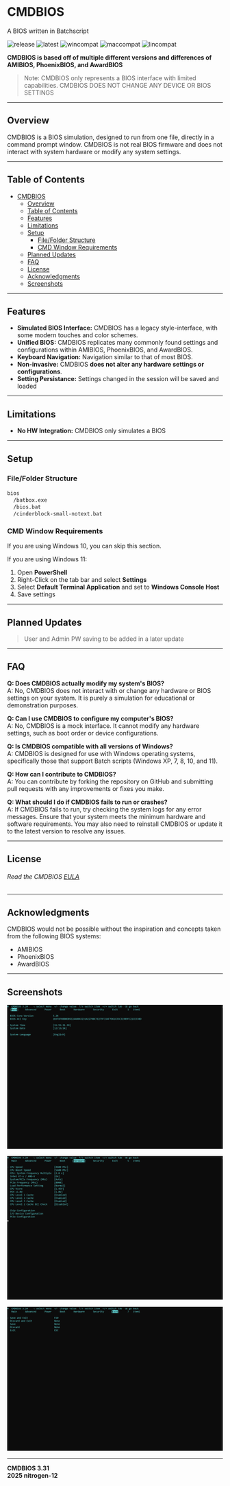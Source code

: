 # CMDBIOS
A BIOS written in Batchscript

[CMDBIOS]: https://github.com/swisd/cmdbios/
![release](https://img.shields.io/badge/release-none-red)
![latest](https://img.shields.io/badge/latest-v3.31-blue)
![wincompat](https://img.shields.io/badge/windows-compatible-gr)
![maccompat](https://img.shields.io/badge/mac-incompatible-red)
![lincompat](https://img.shields.io/badge/linux-incompatible-red)

**CMDBIOS is based off of multiple different versions and differences of AMIBIOS, PhoenixBIOS, and AwardBIOS**

> Note: CMDBIOS only represents a BIOS interface with limited capabilities.
> CMDBIOS DOES NOT CHANGE ANY DEVICE OR BIOS SETTINGS

---

## Overview

CMDBIOS is a BIOS simulation, designed to run from one file, directly in a command prompt window.
CMDBIOS is not real BIOS firmware and does not interact with system hardware or modify any system settings.

---
## Table of Contents

<!-- TOC -->
* [CMDBIOS](#cmdbios)
  * [Overview](#overview)
  * [Table of Contents](#table-of-contents)
  * [Features](#features)
  * [Limitations](#limitations)
  * [Setup](#setup)
    * [File/Folder Structure](#filefolder-structure)
    * [CMD Window Requirements](#cmd-window-requirements)
  * [Planned Updates](#planned-updates)
  * [FAQ](#faq)
  * [License](#license)
  * [Acknowledgments](#acknowledgments)
  * [Screenshots](#screenshots)
<!-- TOC -->

---

## Features

- **Simulated BIOS Interface:** CMDBIOS has a legacy style-interface, with some modern touches and color schemes.
- **Unified BIOS:** CMDBIOS replicates many commonly found settings and configurations within AMIBIOS, PhoenixBIOS, and AwardBIOS.
- **Keyboard Navigation:** Navigation similar to that of most BIOS.
- **Non-invasive:** CMDBIOS **does not alter any hardware settings or configurations**.
- **Setting Persistance:** Settings changed in the session will be saved and loaded

---

## Limitations

- **No HW Integration:** CMDBIOS only simulates a BIOS

---

## Setup

### File/Folder Structure

```
bios
  /batbox.exe
  /bios.bat
  /cinderblock-small-notext.bat
```

### CMD Window Requirements

If you are using Windows 10, you can skip this section.

If you are using Windows 11:
1. Open **PowerShell**
2. Right-Click on the tab bar and select **Settings**
3. Select **Default Terminal Application** and set to **Windows Console Host**
4. Save settings

---

## Planned Updates

>User and Admin PW saving to be added in a later update

---

## FAQ

**Q: Does CMDBIOS actually modify my system's BIOS?**  
A: No, CMDBIOS does not interact with or change any hardware or BIOS settings on your system. It is purely a simulation for educational or demonstration purposes.

**Q: Can I use CMDBIOS to configure my computer's BIOS?**  
A: No, CMDBIOS is a mock interface. It cannot modify any hardware settings, such as boot order or device configurations.

**Q: Is CMDBIOS compatible with all versions of Windows?**  
A: CMDBIOS is designed for use with Windows operating systems, specifically those that support Batch scripts (Windows XP, 7, 8, 10, and 11).

**Q: How can I contribute to CMDBIOS?**  
A: You can contribute by forking the repository on GitHub and submitting pull requests with any improvements or fixes you make.

**Q: What should I do if CMDBIOS fails to run or crashes?**  
A: If CMDBIOS fails to run, try checking the system logs for any error messages. Ensure that your system meets the minimum hardware and software requirements. You may also need to reinstall CMDBIOS or update it to the latest version to resolve any issues.

---

## License

###### Read the CMDBIOS [EULA](./LICENSE.md)

---

## Acknowledgments

CMDBIOS would not be possible without the inspiration and concepts taken from the following BIOS systems:
- AMIBIOS
- PhoenixBIOS
- AwardBIOS

---

## Screenshots
![Image](./doc/img/bios-1.png)

![Image](./doc/img/bios-4.png)

![Image](./doc/img/bios-7.png)

---

<div class="footer">
  <strong>CMDBIOS 3.31</strong><br>
  <strong>2025 nitrogen-12</strong>
</div>
